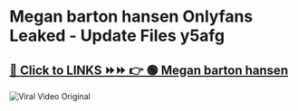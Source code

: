 
 # Megan barton hansen Onlyfans Leaked - Update Files y5afg

## <h2><a href="https://clipsfans.com/Megan_barton_hansen&ref=git">🔗 Click to LINKS ⏩⏩ 👉 🟢 Megan barton hansen </a></h2>

<a href="https://clipsfans.com/Megan_barton_hansen&ref=git" rel="nofollow" data-target="animated-image.originalLink"><img src="https://i.ibb.co.com/xMMVF88/686577567.gif" alt="Viral Video Original" style="max-width: 100%; display: inline-block;" data-target="animated-image.originalImage"></a>

